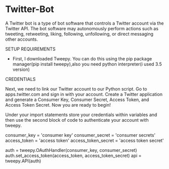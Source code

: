 # Twitter-Bot
A Twitter bot is a type of bot software that controls a Twitter account via the Twitter API. The bot software may autonomously perform actions such as tweeting, retweeting, liking, following, unfollowing, or direct messaging other accounts.

SETUP REQUIREMENTS
* First, I downloaded Tweepy. You can do this using the pip package manager(pip install tweepy),also you need python interpreter(i used 3.5 version)

CREDENTIALS

Next, we need to link our Twitter account to our Python script. Go to apps.twitter.com and sign in with your account. Create a Twitter application and generate a Consumer Key, Consumer Secret, Access Token, and Access Token Secret. Now you are ready to begin!

Under your import statements store your credentials within variables and then use the second block of code to authenticate your account with tweepy.

consumer_key = 'consumer key'
consumer_secret = 'consumer secrets'
access_token = 'access token'
access_token_secret = 'access token secret'

auth = tweepy.OAuthHandler(consumer_key, consumer_secret)
auth.set_access_token(access_token, access_token_secret)
api = tweepy.API(auth)

